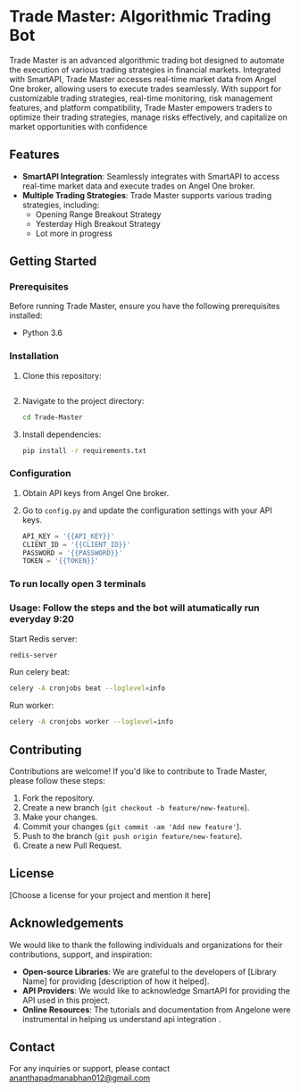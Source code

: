 # Trade Master: Algorithmic Trading Bot

Trade Master is an advanced algorithmic trading bot designed to automate the execution of various trading strategies in financial markets.
Integrated with SmartAPI, Trade Master accesses real-time market data from Angel One broker, allowing users to execute trades seamlessly.
With support for customizable trading strategies, real-time monitoring, risk management features, and platform compatibility,
Trade Master empowers traders to optimize their trading strategies, manage risks effectively, and capitalize on market opportunities with confidence

## Features

- **SmartAPI Integration**: Seamlessly integrates with SmartAPI to access real-time market data and execute trades on Angel One broker.
- **Multiple Trading Strategies**: Trade Master supports various trading strategies, including:
  - Opening Range Breakout Strategy
  - Yesterday High Breakout Strategy
  - Lot more in progress

## Getting Started

### Prerequisites

Before running Trade Master, ensure you have the following prerequisites installed:

- Python 3.6

### Installation

1. Clone this repository:

   ```bash

   ```

2. Navigate to the project directory:

   ```bash
   cd Trade-Master
   ```

3. Install dependencies:

   ```bash
   pip install -r requirements.txt
   ```

### Configuration

1. Obtain API keys from Angel One broker.
2. Go to `config.py` and update the configuration settings with your API keys.

   ```python
   API_KEY = '{{API_KEY}}'
   CLIENT_ID = '{{CLIENT_ID}}'
   PASSWORD = '{{PASSWORD}}'
   TOKEN = '{{TOKEN}}'
   ```
### To run locally open 3 terminals
### Usage: Follow the steps and the bot will atumatically run everyday 9:20

Start Redis server:

```bash
redis-server
```

Run celery beat:

```bash
celery -A cronjobs beat --loglevel=info
```

Run worker:

```bash
celery -A cronjobs worker --loglevel=info
```

## Contributing

Contributions are welcome! If you'd like to contribute to Trade Master, please follow these steps:

1. Fork the repository.
2. Create a new branch (`git checkout -b feature/new-feature`).
3. Make your changes.
4. Commit your changes (`git commit -am 'Add new feature'`).
5. Push to the branch (`git push origin feature/new-feature`).
6. Create a new Pull Request.

## License

[Choose a license for your project and mention it here]

## Acknowledgements

We would like to thank the following individuals and organizations for their contributions, support, and inspiration:

- **Open-source Libraries**: We are grateful to the developers of [Library Name] for providing [description of how it helped].
- **API Providers**: We would like to acknowledge SmartAPI for providing the API used in this project.
- **Online Resources**: The tutorials and documentation from Angelone were instrumental in helping us understand api integration .

## Contact

For any inquiries or support, please contact ananthapadmanabhan012@gmail.com
